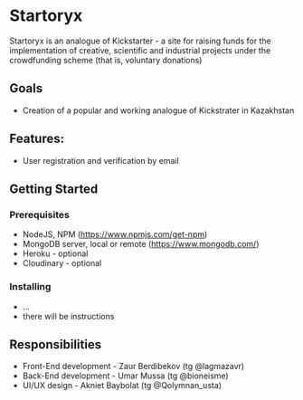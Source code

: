# Startoryx

Startoryx is an analogue of Kickstarter - a site for raising funds for the implementation of creative, scientific and industrial projects under the crowdfunding scheme (that is, voluntary donations)

## Goals
* Creation of a popular and working analogue of Kickstrater in Kazakhstan

## Features:
* User registration and verification by email

## Getting Started
### Prerequisites
* NodeJS, NPM (https://www.npmjs.com/get-npm)
* MongoDB server, local or remote (https://www.mongodb.com/)
* Heroku - optional
* Cloudinary - optional

### Installing
* ...
* there will be instructions



## Responsibilities

* Front-End development - Zaur Berdibekov (tg @lagmazavr)
* Back-End development - Umar Mussa (tg @bioneisme)
* UI/UX design - Akniet Baybolat (tg @Qolymnan_usta)
